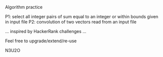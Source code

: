 Algorithm practice

P1: select all integer pairs of sum equal to an integer or within bounds given in input file
P2: convolution of two vectors read from an input file

... inspired by HackerRank challenges ...

Feel free to upgrade/extend/re-use

N3U2O
